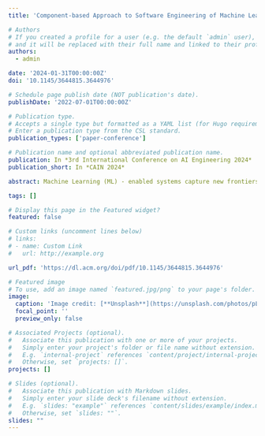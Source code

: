 ```yaml
---
title: 'Component-based Approach to Software Engineering of Machine Learning-enabled Systems'

# Authors
# If you created a profile for a user (e.g. the default `admin` user), write the username (folder name) here
# and it will be replaced with their full name and linked to their profile.
authors:
  - admin

date: '2024-01-31T00:00:00Z'
doi: '10.1145/3644815.3644976'

# Schedule page publish date (NOT publication's date).
publishDate: '2022-07-01T00:00:00Z'

# Publication type.
# Accepts a single type but formatted as a YAML list (for Hugo requirements).
# Enter a publication type from the CSL standard.
publication_types: ['paper-conference']

# Publication name and optional abbreviated publication name.
publication: In *3rd International Conference on AI Engineering 2024*
publication_short: In *CAIN 2024*

abstract: Machine Learning (ML) - enabled systems capture new frontiers of industrial use. The development of such systems is becoming a priority course for many vendors due to the unique capabilities of Artificial Intelligence (AI) techniques. The current trend today is to integrate ML functionality into complex systems as architectural components. There are a lot of relevant challenges associated with this strategy in terms of the overall system architecture and in the context of development workflow (MLOps). The probabilistic nature, crucial dependency on data, and work in an environment of high uncertainty do not allow software engineers to apply tradi- tional software development methodologies. As a result, there is a community request to systematize the most relevant experience in building software architectures with ML components, to create new approaches to organizing the process of developing ML-enabled systems, and to build new models for assessing the system qual- ity. Our research contributes to all mentioned directions and aims to create a methodology for the efficient implementation of ML- enabled software and AI components. The results of the research can be used in the design and development in industrial settings, as well as a basis for further studies in the research field, which is of both practical and scientific value.

tags: []

# Display this page in the Featured widget?
featured: false

# Custom links (uncomment lines below)
# links:
# - name: Custom Link
#   url: http://example.org

url_pdf: 'https://dl.acm.org/doi/pdf/10.1145/3644815.3644976'

# Featured image
# To use, add an image named `featured.jpg/png` to your page's folder.
image:
  caption: 'Image credit: [**Unsplash**](https://unsplash.com/photos/pLCdAaMFLTE)'
  focal_point: ''
  preview_only: false

# Associated Projects (optional).
#   Associate this publication with one or more of your projects.
#   Simply enter your project's folder or file name without extension.
#   E.g. `internal-project` references `content/project/internal-project/index.md`.
#   Otherwise, set `projects: []`.
projects: []

# Slides (optional).
#   Associate this publication with Markdown slides.
#   Simply enter your slide deck's filename without extension.
#   E.g. `slides: "example"` references `content/slides/example/index.md`.
#   Otherwise, set `slides: ""`.
slides: ""
---
```

